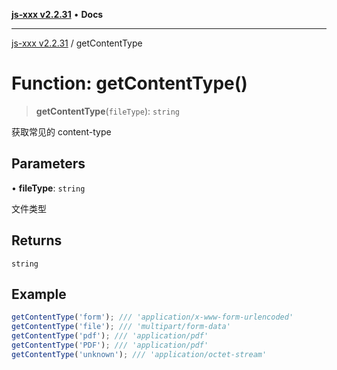 [**js-xxx v2.2.31**](../README.md) • **Docs**

***

[js-xxx v2.2.31](../README.md) / getContentType

# Function: getContentType()

> **getContentType**(`fileType`): `string`

获取常见的 content-type

## Parameters

• **fileType**: `string`

文件类型

## Returns

`string`

## Example

```ts
getContentType('form'); /// 'application/x-www-form-urlencoded'
getContentType('file'); /// 'multipart/form-data'
getContentType('pdf'); /// 'application/pdf'
getContentType('PDF'); /// 'application/pdf'
getContentType('unknown'); /// 'application/octet-stream'
```
